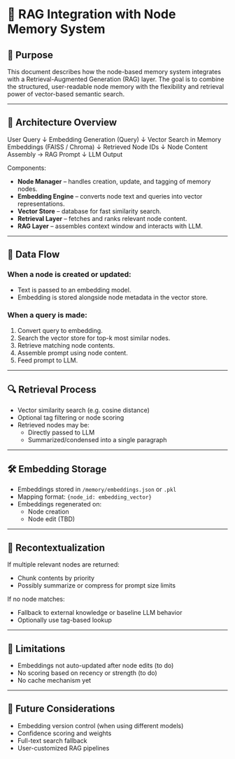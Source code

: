 # 🧠 RAG Integration with Node Memory System

## 🎯 Purpose

This document describes how the node-based memory system integrates with a Retrieval-Augmented Generation (RAG) layer. The goal is to combine the structured, user-readable node memory with the flexibility and retrieval power of vector-based semantic search.

---

## 🧩 Architecture Overview

User Query ↓ Embedding Generation (Query) ↓ Vector Search in Memory Embeddings (FAISS / Chroma) ↓ Retrieved Node IDs ↓ Node Content Assembly → RAG Prompt ↓ LLM Output

Components:
- **Node Manager** – handles creation, update, and tagging of memory nodes.
- **Embedding Engine** – converts node text and queries into vector representations.
- **Vector Store** – database for fast similarity search.
- **Retrieval Layer** – fetches and ranks relevant node content.
- **RAG Layer** – assembles context window and interacts with LLM.

---

## 🔁 Data Flow

### When a node is created or updated:
- Text is passed to an embedding model.
- Embedding is stored alongside node metadata in the vector store.

### When a query is made:
1. Convert query to embedding.
2. Search the vector store for top-k most similar nodes.
3. Retrieve matching node contents.
4. Assemble prompt using node content.
5. Feed prompt to LLM.

---

## 🔍 Retrieval Process

- Vector similarity search (e.g. cosine distance)
- Optional tag filtering or node scoring
- Retrieved nodes may be:
  - Directly passed to LLM
  - Summarized/condensed into a single paragraph

---

## 🛠 Embedding Storage

- Embeddings stored in `/memory/embeddings.json` or `.pkl`
- Mapping format: `{node_id: embedding_vector}`
- Embeddings regenerated on:
  - Node creation
  - Node edit (TBD)

---

## 🧶 Recontextualization

If multiple relevant nodes are returned:
- Chunk contents by priority
- Possibly summarize or compress for prompt size limits

If no node matches:
- Fallback to external knowledge or baseline LLM behavior
- Optionally use tag-based lookup

---

## 🚧 Limitations

- Embeddings not auto-updated after node edits (to do)
- No scoring based on recency or strength (to do)
- No cache mechanism yet

---

## 📌 Future Considerations

- Embedding version control (when using different models)
- Confidence scoring and weights
- Full-text search fallback
- User-customized RAG pipelines